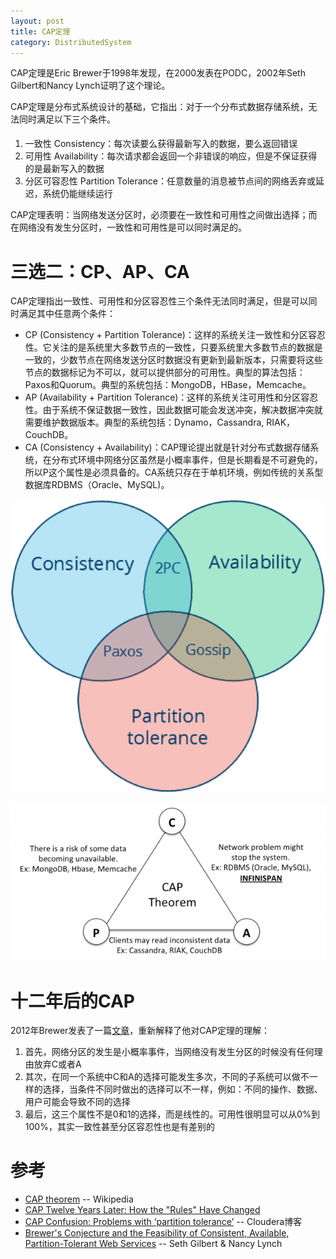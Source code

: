 ```yaml
---
layout: post
title: CAP定理
category: DistributedSystem
---
```


CAP定理是Eric Brewer于1998年发现，在2000发表在PODC，2002年Seth Gilbert和Nancy Lynch证明了这个理论。

CAP定理是分布式系统设计的基础，它指出：对于一个分布式数据存储系统，无法同时满足以下三个条件。
1. 一致性 Consistency：每次读要么获得最新写入的数据，要么返回错误
2. 可用性 Availability：每次请求都会返回一个非错误的响应，但是不保证获得的是最新写入的数据
3. 分区可容忍性 Partition Tolerance：任意数量的消息被节点间的网络丢弃或延迟，系统仍能继续运行

CAP定理表明：当网络发送分区时，必须要在一致性和可用性之间做出选择；而在网络没有发生分区时，一致性和可用性是可以同时满足的。

# 三选二：CP、AP、CA
CAP定理指出一致性、可用性和分区容忍性三个条件无法同时满足，但是可以同时满足其中任意两个条件：
- CP (Consistency + Partition Tolerance)：这样的系统关注一致性和分区容忍性。它关注的是系统里大多数节点的一致性，只要系统里大多数节点的数据是一致的，少数节点在网络发送分区时数据没有更新到最新版本，只需要将这些节点的数据标记为不可以，就可以提供部分的可用性。典型的算法包括：Paxos和Quorum。典型的系统包括：MongoDB，HBase，Memcache。
- AP (Availability + Partition Tolerance)：这样的系统关注可用性和分区容忍性。由于系统不保证数据一致性，因此数据可能会发送冲突，解决数据冲突就需要维护数据版本。典型的系统包括：Dynamo，Cassandra, RIAK，CouchDB。
- CA (Consistency + Availability)：CAP理论提出就是针对分布式数据存储系统，在分布式环境中网络分区虽然是小概率事件，但是长期看是不可避免的，所以P这个属性是必须具备的。CA系统只存在于单机环境，例如传统的关系型数据库RDBMS（Oracle、MySQL)。

![](/images/cap.png)

![](/images/cap2.png)

# 十二年后的CAP
2012年Brewer发表了一篇[文章](https://www.infoq.com/articles/cap-twelve-years-later-how-the-rules-have-changed)，重新解释了他对CAP定理的理解：

1. 首先，网络分区的发生是小概率事件，当网络没有发生分区的时候没有任何理由放弃C或者A
2. 其次，在同一个系统中C和A的选择可能发生多次，不同的子系统可以做不一样的选择，当条件不同时做出的选择可以不一样，例如：不同的操作、数据、用户可能会导致不同的选择
3. 最后，这三个属性不是0和1的选择，而是线性的。可用性很明显可以从0%到100%，其实一致性甚至分区容忍性也是有差别的

# 参考
- [CAP theorem](https://en.wikipedia.org/wiki/CAP_theorem) -- Wikipedia
- [CAP Twelve Years Later: How the "Rules" Have Changed](https://www.infoq.com/articles/cap-twelve-years-later-how-the-rules-have-changed)
- [CAP Confusion: Problems with ‘partition tolerance’](http://blog.cloudera.com/blog/2010/04/cap-confusion-problems-with-partition-tolerance/) -- Cloudera博客
- [Brewer's Conjecture and the Feasibility of Consistent, Available, Partition-Tolerant Web Services](https://users.ece.cmu.edu/~adrian/731-sp04/readings/GL-cap.pdf) -- Seth Gilbert & Nancy Lynch
